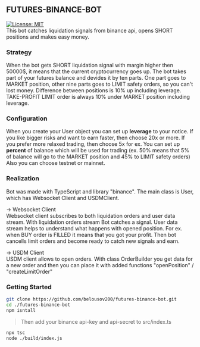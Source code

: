 ## FUTURES-BINANCE-BOT   
[![License: MIT](https://img.shields.io/badge/License-MIT-yellow.svg)](https://opensource.org/licenses/MIT)   
This bot catches liquidation signals from binance api, opens SHORT positions and makes easy money.
### Strategy
When the bot gets SHORT liquidation signal with margin higher then 50000$, it means that the current cryptocurrency goes up.
The bot takes part of your futures balance and devides it by ten parts. One part goes to MARKET
position, other nine parts goes to LIMIT safety orders, so you can't lost money.
Difference between positions is 10% up including leverage. TAKE-PROFIT LIMIT order is always 10% under MARKET position including leverage.
### Configuration
When you create your User object you can set up **leverage** to your notice. If you like bigger risks and want to earn faster, then choose 20x or more.
If you prefer more relaxed trading, then choose 5x for ex.
You can set up **percent** of balance which will be used for trading (ex. 50% means that 5% of balance will go to the MARKET position and 45% to LIMIT safety
orders)
Also you can choose testnet or mainnet.
### Realization
Bot was made with TypeScript and library "binance". The main class is User, which has Websocket Client and USDMClient.   
   
-> Websocket Client   
Websocket client subscribes to both liquidation orders and user data stream. With liquidation orders stream Bot catches a signal. User data stream helps to
understand what happens with opened position. For ex. when BUY order is FILLED it means that you got your profit. Then bot cancells limit orders and
become ready to catch new signals and earn.   
   
-> USDM Client   
USDM client allows to open orders. With class OrderBuilder you get data for a new order and then you can place it with added functions "openPosition" / 
"createLimitOrder"   
### Getting Started   
```bash
git clone https://github.com/belousov200/futures-binance-bot.git
cd ./futures-binance-bot
npm isntall
```
> Then add your binance api-key and api-secret to src/index.ts
```bash
npx tsc
node ./build/index.js
```
